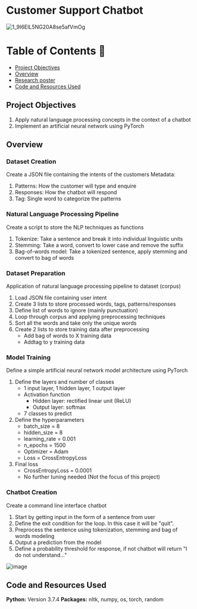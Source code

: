 # Customer Support Chatbot

![1_9I6EIL5NG20A8se5afVmOg](https://user-images.githubusercontent.com/45563371/92311742-7a378280-efec-11ea-9932-63d0b70495c9.gif)

Table of Contents :bookmark_tabs:
=================
- [Project Objectives](#scope-of-project)
- [Overview](#abstract-of-research-paper)
- [Research poster](#research-poster)
- [Code and Resources Used](#code-and-resources-used)

## Project Objectives
1) Apply natural language processing concepts in the context of a chatbot
2) Implement an artificial neural network using PyTorch

## Overview
### Dataset Creation
Create a JSON file containing the intents of the customers
Metadata:
1) Patterns: How the customer will type and enquire
2) Responses: How the chatbot will respond
3) Tag: Single word to categorize the patterns

### Natural Language Processing Pipeline
Create a script to store the NLP techniques as functions
1) Tokenize: Take a sentence and break it into individual linguistic units
2) Stemming: Take a word, convert to lower case and remove the suffix
3) Bag-of-words model: Take a tokenized sentence, apply stemming and convert to bag of words

### Dataset Preparation
Application of natural language processing pipeline to dataset (corpus)
1) Load JSON file containing user intent
2) Create 3 lists to store processed words, tags, patterns/responses
3) Define list of words to ignore (mainly punctuation)
4) Loop through corpus and applying preprocessing techniques
5) Sort all the words and take only the unique words
6) Create 2 lists to store training data after preprocessing
    - Add bag of words to X training data 
    - Addtag to y training data
  
### Model Training
Define a simple artificial neural network model architecture using PyTorch
1) Define the layers and number of classes
    - 1 input layer, 1 hidden layer, 1 output layer
    - Activation function
        - Hidden layer: rectified linear unit (ReLU)
        - Output layer: softmax
    - 7 classes to predict
2) Define the hyperparameters
    - batch_size = 8
    - hidden_size = 8
    - learning_rate = 0.001
    - n_epochs = 1500
    - Optimizer = Adam
    - Loss = CrossEntropyLoss
3) Final loss
    - CrossEntropyLoss = 0.0001
    - No further tuning needed (Not the focus of this project)
    
### Chatbot Creation
Create a command line interface chatbot
1) Start by getting input in the form of a sentence from user
2) Define the exit condition for the loop. In this case it will be "quit".
3) Preprocess the sentence using tokenization, stemming and bag of words modeling
4) Output a prediction from the model
5) Define a probability threshold for response, if not chatbot will return "I do not understand..."

![image](https://user-images.githubusercontent.com/45563371/92312702-d2bf4d80-eff5-11ea-9b0c-b097637a05b2.png)

## Code and Resources Used
**Python:** Version 3.7.4
**Packages:** nltk, numpy, os, torch, random
